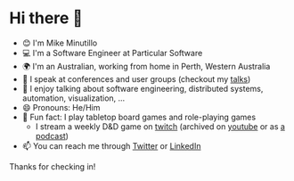 # Hi there 👋

- 😊 I'm Mike Minutillo
- 💻 I'm a Software Engineer at Particular Software
- 🌍 I'm an Australian, working from home in Perth, Western Australia
- 🎤 I speak at conferences and user groups (checkout my [talks](https://github.com/mikeminutillo/talks))
- 💬 I enjoy talking about software engineering, distributed systems, automation, visualization, ...
- 😄 Pronouns: He/Him
- 🎲 Fun fact: I play tabletop board games and role-playing games
  - I stream a weekly D&D game on [twitch](https://www.twitch.tv/backpationet) (archived on [youtube](https://www.youtube.com/playlist?list=PL6o4bwN9gxQtxkVdOBQ1Qekg8QTVzNwZ2) or as [a podcast](https://age-of-heroes.captivate.fm/))
- 📫 You can reach me through [Twitter](https://twitter.com/wolfbyte) or [LinkedIn](https://www.linkedin.com/in/michaelminutillo/)

Thanks for checking in!
